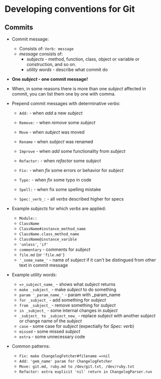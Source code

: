 # Developing conventions for Git
## Commits
* Commit message:
    * Consists of: `Verb: message`
    * _message_ consists of:
        * _subjects_ -  method, function, class, object or variable or construction, and so on. 
        * _utility words_ - describe what commit do
* **One _subject_ - one commit message!**
* When, in some reasons there is more than one _subject_ affected in commit, you can list them one by one with comma. 
    
* Prepend commit messages with determinative _verbs_:
    * `Add:`      - when _add_ a new _subject_ 
    * `Remove:`   - when _remove_ some _subject_
    * `Move`      - when _subject_ was moved
    * `Rename`    - when _subject_ was renamed
    * `Improve`   - when _add_ some functionality from _subject_
    * `Refactor:` - when _refactor_ some _subject_
    * `Fix:`      - when _fix_ some errors or behavior for _subject_
    * `Typo:`     - when _fix_ some typo in code
    * `Spell:`    - when fix some spelling mistake
    
    * `Spec:_verb_:` - all _verbs_ described higher for specs
    
* Example _subjects_ for which _verbs_ are applied:
    * `Module::`
    * `ClassName`
    * `ClassName#instance_method_name`
    * `ClassName.class_method_name`
    * `ClassName@instance_varible`
    * `'unless'`, `'if'`
    * `commentary` - comments for _subject_
    * `file.md` (or `'file.md'`)
    * `'_some_name_'` - name of _subject_ if it can't be distingued from other text in commit message

    
* Example _utility words_:
    * `=>_subject_name_` - shows what _subject_ returns
    * `make _subject_` - make _subject_ to do something 
    * `param '_param_name_'` - param with _param_name 
    * `for _subject_`  - add something for _subject_
    * `from _subject_` - remove something for _subject_
    * `in _subject_` - some internal changes in _subject_
    * `_subject_ to _subject_new_` - replace _subject_ with another _subject_ or change name of the _subject_
    * `case` - some case for _subject_ (expectially for _Spec:_ _verb_)
    * `missed` - some missed _subject_
    * `extra` - some unnecessary code
    
* Common patterns:
    * `Fix: make ChangelogFetcher#filename =>nil`
    * `Add: 'gem_name' param for ChangelogFetcher`
    * `Move: git.md, ruby.md to /dev/git.txt, /dev/ruby.txt`
    * `Refactor: extra explicit 'nil' return in ChangelogParser.run`
